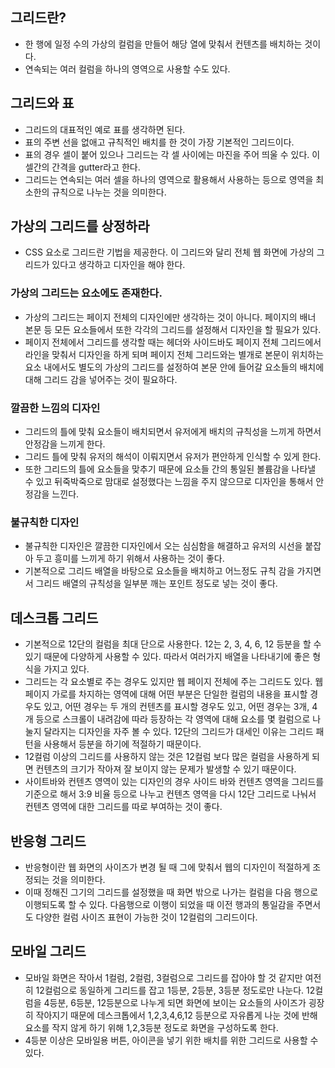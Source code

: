 ## 그리드란?
- 한 행에 일정 수의 가상의 컬럼을 만들어 해당 열에 맞춰서 컨텐츠를 배치하는 것이다.
- 연속되는 여러 컬럼을 하나의 영역으로 사용할 수도 있다.

## 그리드와 표
- 그리드의 대표적인 예로 표를 생각하면 된다.
- 표의 주변 선을 없애고 규칙적인 배치를 한 것이 가장 기본적인 그리드이다.
- 표의 경우 셀이 붙어 있으나 그리드는 각 셀 사이에는 마진을 주어 띄울 수 있다. 이 셀간의 간격을 gutter라고 한다.
- 그리드는 연속되는 여러 셀을 하나의 영역으로 활용해서 사용하는 등으로 영역을 최소한의 규칙으로 나누는 것을 의미한다.

## 가상의 그리드를 상정하라
- CSS 요소로 그리드란 기법을 제공한다. 이 그리드와 달리 전체 웹 화면에 가상의 그리드가 있다고 생각하고 디자인을 해야 한다.

### 가상의 그리드는 요소에도 존재한다.
- 가상의 그리드는 페이지 전체의 디자인에만 생각하는 것이 아니다. 페이지의 배너 본문 등 모든 요소들에서 또한 각각의 그리드를 설정해서 디자인을 할 필요가 있다.
- 페이지 전체에서 그리드를 생각할 때는 헤더와 사이드바도 페이지 전체 그리드에서 라인을 맞춰서 디자인을 하게 되며 페이지 전체 그리드와는 별개로 본문이 위치하는 요소 내에서도 별도의 가상의 그리드를 설정하여 본문 안에 들어갈 요소들의 배치에 대해 그리드 감을 넣어주는 것이 필요하다. 

### 깔끔한 느낌의 디자인
- 그리드의 틀에 맞춰 요소들이 배치되면서 유저에게 배치의 규칙성을 느끼게 하면서 안정감을 느끼게 한다.
- 그리드 틀에 맞춰 유저의 해석이 이뤄지면서 유저가 편안하게 인식할 수 있게 한다.
- 또한 그리드의 틀에 요소들을 맞추기 때문에 요소들 간의 통일된 볼륨감을 나타낼 수 있고 뒤죽박죽으로 맘대로 설정했다는 느낌을 주지 않으므로 디자인을 통해서 안정감을 느낀다.

### 불규칙한 디자인
- 불규칙한 디자인은 깔끔한 디자인에서 오는 심심함을 해결하고 유저의 시선을 붙잡아 두고 흥미를 느끼게 하기 위해서 사용하는 것이 좋다.
- 기본적으로 그리드 배열을 바탕으로 요소들을 배치하고 어느정도 규칙 감을 가지면서 그리드 배열의 규칙성을 일부분 깨는 포인트 정도로 넣는 것이 좋다.

## 데스크톱 그리드
- 기본적으로 12단의 컬럼을 최대 단으로 사용한다. 12는 2, 3, 4, 6, 12 등분을 할 수 있기 때문에 다양하게 사용할 수 있다. 따라서 여러가지 배열을 나타내기에 좋은 형식을 가지고 있다.
- 그리드는 각 요소별로 주는 경우도 있지만 웹 페이지 전체에 주는 그리드도 있다. 웹 페이지 가로를 차지하는 영역에 대해 어떤 부분은 단일한 컬럼의 내용을 표시할 경우도 있고, 어떤 경우는 두 개의 컨텐츠를 표시할 경우도 있고, 어떤 경우는 3개, 4개 등으로 스크롤이 내려감에 따라 등장하는 각 영역에 대해 요소를 몇 컬럼으로 나눌지 달라지는 디자인을 자주 볼 수 있다. 12단의 그리드가 대세인 이유는 그리드 패턴을 사용해서 등분을 하기에 적절하기 때문이다.
- 12컬럼 이상의 그리드를 사용하지 않는 것은 12컬럼 보다 많은 컬럼을 사용하게 되면 컨텐츠의 크기가 작아져 잘 보이지 않는 문제가 발생할 수 있기 때문이다.
- 사이트바와 컨텐츠 영역이 있는 디자인의 경우 사이드 바와 컨텐츠 영역을 그리드를 기준으로 해서 3:9 비율 등으로 나누고 컨텐츠 영역을 다시 12단 그리드로 나눠서 컨텐츠 영역에 대한 그리드를 따로 부여하는 것이 좋다.

## 반응형 그리드
- 반응형이란 웹 화면의 사이즈가 변경 될 때 그에 맞춰서 웹의 디자인이 적절하게 조정되는 것을 의미한다.
- 이때 정해진 그기의 그리드를 설정했을 때 화면 밖으로 나가는 컬럼을 다음 행으로 이행되도록 할 수 있다. 다음행으로 이행이 되었을 때 이전 행과의 통일감을 주면서도 다양한 컬럼 사이즈 표현이 가능한 것이 12컬럼의 그리드이다.

## 모바일 그리드
- 모바일 화면은 작아서 1컬럼, 2컬럼, 3컬럼으로 그리드를 잡아야 할 것 같지만 여전히 12컬럼으로 동일하게 그리드를 잡고 1등분, 2등분, 3등분 정도로만 나눈다. 12컬럼을 4등분, 6등분, 12등분으로 나누게 되면 화면에 보이는 요소들의 사이즈가 굉장히 작아지기 때문에 데스크톱에서 1,2,3,4,6,12 등분으로 자유롭게 나눈 것에 반해 요소를 작지 않게 하기 위해 1,2,3등분 정도로 화면을 구성하도록 한다.
- 4등분 이상은 모바일용 버튼, 아이콘을 넣기 위한 배치를 위한 그리드로 사용할 수 있다.
